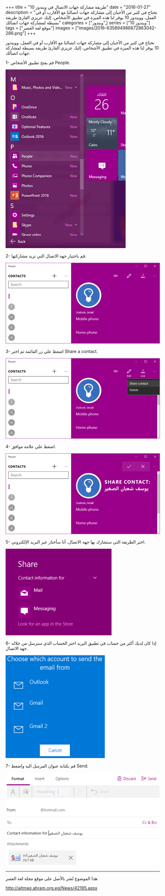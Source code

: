 +++
title = "طريقة مشاركة جهات الاتصال في ويندوز 10"
date = "2016-01-27"
description = "نحتاج في كثير من الأحيان إلى مشاركة جهات اتصالنا مع الأقارب أو في العمل، وويندوز 10 يوفر لنا هذه الميزة في تطبيق الأشخاص، إليك عزيزي القارئ طريقة بسيطة لمشاركة جهات اتصالك"
categories = ["ويندوز",]
series = ["ويندوز 10"]
tags = ["موقع لغة العصر"]
images = ["images/2016-635894986672863042-286.png"]
+++

نحتاج في كثير من الأحيان إلى مشاركة جهات اتصالنا مع الأقارب أو في العمل، وويندوز 10 يوفر لنا هذه الميزة في تطبيق الأشخاص، إليك عزيزي القارئ طريقة بسيطة لمشاركة جهات اتصالك.

1- قم بفتح تطبيق الأشخاص People.

![1](images/2016-635894986344948940-494.png)

2- قم باختيار جهة الاتصال التي تريد مشاركتها.

![2](images/2016-635894986423573444-357.png)

3- اضغط علي زر القائمة ثم اختر Share a contact.

![3](images/2016-635894986515302032-530.png)

4- اضغط علي علامة موافق.

![4](images/2016-635894986591118518-111.png)

5- اختر الطريقة التي ستشارك بها جهة الاتصال، أنا سأختار عبر البريد الإلكتروني.

![5](images/2016-635894986672863042-286.png)

6- إذا كان لديك أكثر من حساب في تطبيق البريد اختر الحساب الذي سترسل من خلاله جهة الاتصال.

![6](images/2016-635894986758195589-819.png)

7- قم بكتابة عنوان المرسل اليه واضغط Send.

![7](images/2016-635894986837756099-775.png)

---
هذا الموضوع نٌشر باﻷصل على موقع مجلة لغة العصر.

http://aitmag.ahram.org.eg/News/42195.aspx